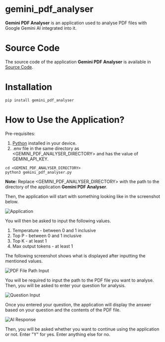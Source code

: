 # gemini_pdf_analyser

**Gemini PDF Analyser** is an application used to analyse PDF files with Google Gemini AI integrated into it.

# Source Code

The source code of the application **Gemini PDF Analyser** is available in 
[Source Code](https://github.com/SoftwareApkDev/gemini_pdf_analyser/blob/master/gemini_pdf_analyser/gemini_pdf_analyser.py).

# Installation

```
pip install gemini_pdf_analyser
```

# How to Use the Application?

Pre-requisites:

1. [Python](https://www.python.org/downloads/) installed in your device.
2. .env file in the same directory as <GEMINI_PDF_ANALYSER_DIRECTORY> and has the value of GEMINI_API_KEY.

```
cd <GEMINI_PDF_ANALYSER_DIRECTORY>
python3 gemini_pdf_analyser.py
```

**Note:** Replace <GEMINI_PDF_ANALYSER_DIRECTORY> with the path to the directory of the 
application **Gemini PDF Analyser**.

Then, the application will start with something looking like in the screenshot below.

![Application](images/Application.png)

You will then be asked to input the following values.

1. Temperature - between 0 and 1 inclusive
2. Top P - between 0 and 1 inclusive
3. Top K - at least 1
4. Max output tokens - at least 1

The following screenshot shows what is displayed after inputting the mentioned values.

![PDF File Path Input](images/PDF%20File%20Path%20Input.png)

You will be required to input the path to the PDF file you want to analyse. Then, you will be asked 
to enter your question for analysis.

![Question Input](images/Question%20Input.png)

Once you entered your question, the application will display the answer based on your 
question and the contents of the PDF file.

![AI Response](images/AI%20Response.png)

Then, you will be asked whether you want to continue using the application or not. 
Enter "Y" for yes. Enter anything else for no.